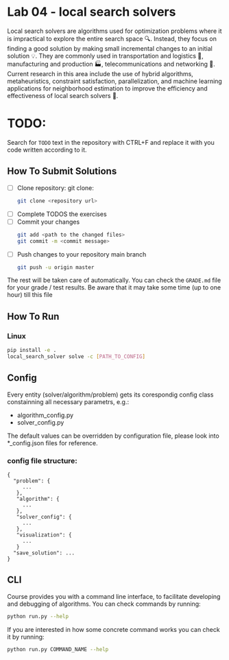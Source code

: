 # Lab 04 - local search solvers

Local search solvers are algorithms used for optimization problems where it is impractical to explore the entire search space 🔍. Instead, they focus on finding a good solution by making small incremental changes to an initial solution 💡. They are commonly used in transportation and logistics 🚛, manufacturing and production 🏭, telecommunications and networking 📡. Current research in this area include the use of hybrid algorithms, metaheuristics, constraint satisfaction, parallelization, and machine learning applications for neighborhood estimation to improve the efficiency and effectiveness of local search solvers 🤖.

# TODO: 

Search for `TODO` text in the repository with CTRL+F and replace it with you code written according to it.


## How To Submit Solutions

* [ ] Clone repository: git clone:
    ```bash
    git clone <repository url>
    ```
* [ ] Complete TODOS the exercises
* [ ] Commit your changes
    ```bash
    git add <path to the changed files>
    git commit -m <commit message>
    ```
* [ ] Push changes to your repository main branch
    ```bash
    git push -u origin master
    ```

The rest will be taken care of automatically. You can check the `GRADE.md` file for your grade / test results. Be aware that it may take some time (up to one hour) till this file

## How To Run

### Linux
```bash
pip install -e .
local_search_solver solve -c [PATH_TO_CONFIG]
```

## Config

Every entity (solver/algorithm/problem) gets its corespondig config class constainning all necessary parametrs, e.g.:
- algorithm_config.py
- solver_config.py

The default values can be overridden by configuration file, please look into *_config.json files for reference.

### config file structure:

```jsonc
{
  "problem": {
     ...
   },
   "algorithm": {
     ...
   },
   "solver_config": {
     ...
   },
   "visualization": {
     ...
   }
  "save_solution": ...
}

```


## CLI 

Course provides you with a command line interface, to facilitate developing and debugging of algorithms.
You can check commands by running:

```bash
python run.py --help
```

If you are interested in how some concrete command works you can check it by running:

```bash
python run.py COMMAND_NAME --help
```
